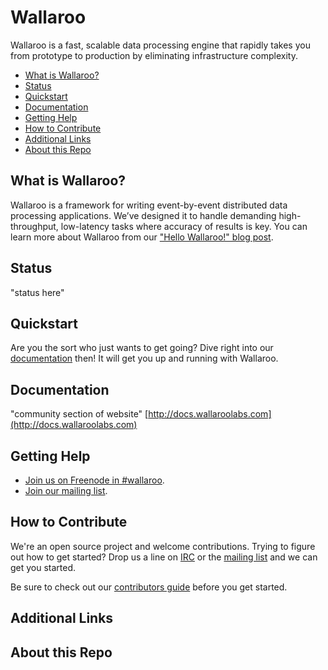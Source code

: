 # Wallaroo

Wallaroo is a fast, scalable data processing engine that rapidly takes you from prototype to production by eliminating infrastructure complexity.

- [What is Wallaroo?](#what-is-wallaroo)
- [Status](#status)
- [Quickstart](#quickstart)
- [Documentation](#documentation)
- [Getting Help](#getting-help)
- [How to Contribute](#how-to-contribute)
- [Additional Links](#additional-links)
- [About this Repo](#about-this-repo)

## What is Wallaroo?

Wallaroo is a framework for writing event-by-event distributed data processing applications. We’ve designed it to handle demanding high-throughput, low-latency tasks where accuracy of results is key. You can learn more about Wallaroo from our ["Hello Wallaroo!" blog post](https://blog.wallaroolabs.com/2017/03/hello-wallaroo/).

## Status

"status here"

## Quickstart

Are you the sort who just wants to get going? Dive right into our [documentation](http://docs.wallaroolabs.com) then! It will get you up and running with Wallaroo.

## Documentation

"community section of website"
[http://docs.wallaroolabs.com](http://docs.wallaroolabs.com)

## Getting Help

- [Join us on Freenode in #wallaroo](https://webchat.oftc.net/?channels=wallaroo). 
- [Join our mailing list](https://groups.io/g/wallaroo).

## How to Contribute

We're an open source project and welcome contributions. Trying to figure out how to get started? Drop us a line on [IRC](https://webchat.oftc.net/?channels=wallaroo) or the [mailing list](https://groups.io/g/wallaroo) and we can get you started.

Be sure to check out our [contributors guide](CONTRIBUTING.md) before you get started.

## Additional Links

## About this Repo





